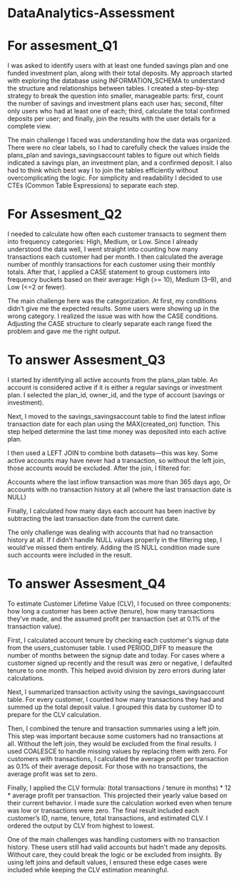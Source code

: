 # DataAnalytics-Assessment

# For assesment_Q1

I was asked to identify users with at least one funded savings plan and one funded investment plan, along with their total deposits. My approach started with exploring the database using INFORMATION_SCHEMA to understand the structure and relationships between tables. I created a step-by-step strategy to break the question into smaller, manageable parts: first, count the number of savings and investment plans each user has; second, filter only users who had at least one of each; third, calculate the total confirmed deposits per user; and finally, join the results with the user details for a complete view.

The main challenge I faced was understanding how the data was organized. There were no clear labels, so I had to carefully check the values inside the plans_plan and savings_savingsaccount tables to figure out which fields indicated a savings plan, an investment plan, and a confirmed deposit. I also had to think which best way I to join the tables efficiently without overcomplicating the logic. For simplicity and readability I decided to use CTEs (Common Table Expressions) to separate each step.



# For Assesment_Q2

I needed to calculate how often each customer transacts to segment them into frequency categories: High, Medium, or Low. Since I already understood the data well, I went straight into counting how many transactions each customer had per month. I then calculated the average number of monthly transactions for each customer using their monthly totals. After that, I applied a CASE statement to group customers into frequency buckets based on their average: High (>= 10), Medium (3–9), and Low (<=2 or fewer).

The main challenge here was the categorization. At first, my conditions didn’t give me the expected results. Some users were showing up in the wrong category. I realized the issue was with how the CASE conditions. Adjusting the CASE structure to clearly separate each range fixed the problem and gave me the right output.



# To answer Assesment_Q3

I started by identifying all active accounts from the plans_plan table. An account is considered active if it is either a regular savings or investment plan. I selected the plan_id, owner_id, and the type of account (savings or investment).

Next, I moved to the savings_savingsaccount table to find the latest inflow transaction date for each plan using the MAX(created_on) function. This step helped determine the last time money was deposited into each active plan.

I then used a LEFT JOIN to combine both datasets—this was key. Some active accounts may have never had a transaction, so without the left join, those accounts would be excluded. After the join, I filtered for:

Accounts where the last inflow transaction was more than 365 days ago, 
Or accounts with no transaction history at all (where the last transaction date is NULL)

Finally, I calculated how many days each account has been inactive by subtracting the last transaction date from the current date.


The only challenge was dealing with accounts that had no transaction history at all. If I didn’t handle NULL values properly in the filtering step, I would’ve missed them entirely. Adding the IS NULL condition made sure such accounts were included in the result.


# To answer Assesment_Q4

To estimate Customer Lifetime Value (CLV), I focused on three components: how long a customer has been active (tenure), how many transactions they’ve made, and the assumed profit per transaction (set at 0.1% of the transaction value). 

First, I calculated account tenure by checking each customer's signup date from the users_customuser table. I used PERIOD_DIFF to measure the number of months between the signup date and today. For cases where a customer signed up recently and the result was zero or negative, I defaulted tenure to one month. This helped avoid division by zero errors during later calculations.

Next, I summarized transaction activity using the savings_savingsaccount table. For every customer, I counted how many transactions they had and summed up the total deposit value. I grouped this data by customer ID to prepare for the CLV calculation.

Then, I combined the tenure and transaction summaries using a left join. This step was important because some customers had no transactions at all. Without the left join, they would be excluded from the final results. I used COALESCE to handle missing values by replacing them with zero. For customers with transactions, I calculated the average profit per transaction as 0.1% of their average deposit. For those with no transactions, the average profit was set to zero.

Finally, I applied the CLV formula:
(total transactions / tenure in months) * 12 * average profit per transaction.
This projected their yearly value based on their current behavior. I made sure the calculation worked even when tenure was low or transactions were zero. The final result included each customer’s ID, name, tenure, total transactions, and estimated CLV. I ordered the output by CLV from highest to lowest.

One of the main challenges was handling customers with no transaction history. These users still had valid accounts but hadn't made any deposits. Without care, they could break the logic or be excluded from insights. By using left joins and default values, I ensured these edge cases were included while keeping the CLV estimation meaningful.


